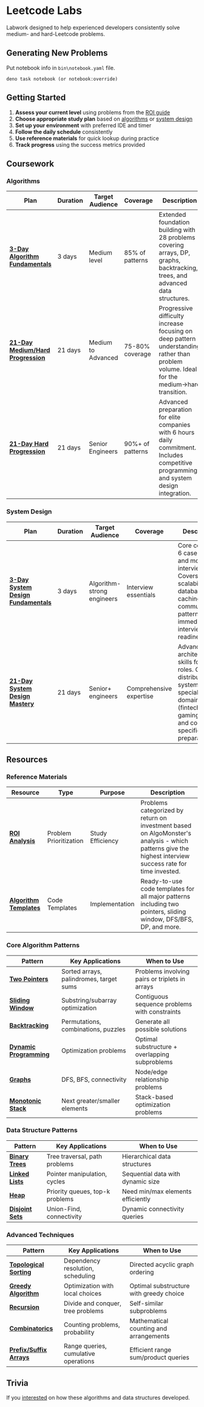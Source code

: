 # Leetcode Labs

Labwork designed to help experienced developers consistently solve medium- and hard-Leetcode problems.

## Generating New Problems

Put notebook info in `bin\notebook.yaml` file.

```console
deno task notebook (or notebook:override)
```

## Getting Started

1. **Assess your current level** using problems from the [ROI guide](./coursework/ROI.md)
2. **Choose appropriate study plan** based on [algorithms](#algorithms) or [system design](#system-design)
3. **Set up your environment** with preferred IDE and timer
4. **Follow the daily schedule** consistently
5. **Use reference materials** for quick lookup during practice
6. **Track progress** using the success metrics provided

## Coursework

### Algorithms

| Plan                                                                   | Duration | Target Audience    | Coverage         | Description                                                                                                                              |
| ---------------------------------------------------------------------- | -------- | ------------------ | ---------------- | ---------------------------------------------------------------------------------------------------------------------------------------- |
| [**3-Day Algorithm Fundamentals**](coursework/3-day-foundation.md)     | 3 days   | Medium level       | 85% of patterns  | Extended foundation building with 28 problems covering arrays, DP, graphs, backtracking, trees, and advanced data structures.            |
| [**21-Day Medium/Hard Progression**](coursework/21-day-medium+hard.md) | 21 days  | Medium to Advanced | 75-80% coverage  | Progressive difficulty increase focusing on deep pattern understanding rather than problem volume. Ideal for the medium→hard transition. |
| [**21-Day Hard Progression**](coursework/21-day-hard.md)               | 21 days  | Senior Engineers   | 90%+ of patterns | Advanced preparation for elite companies with 6 hours daily commitment. Includes competitive programming and system design integration.  |

### System Design

| Plan                                                               | Duration | Target Audience            | Coverage                | Description                                                                                                                                               |
| ------------------------------------------------------------------ | -------- | -------------------------- | ----------------------- | --------------------------------------------------------------------------------------------------------------------------------------------------------- |
| [**3-Day System Design Fundamentals**](coursework/3-day-system.md) | 3 days   | Algorithm-strong engineers | Interview essentials    | Core concepts, 6 case studies, and mock interviews. Covers scalability, databases, caching, and communication patterns for immediate interview readiness. |
| [**21-Day System Design Mastery**](coursework/21-day-system.md)    | 21 days  | Senior+ engineers          | Comprehensive expertise | Advanced architecture skills for Staff+ roles. Covers distributed systems, specialized domains (fintech, gaming, ML), and company-specific preparation.   |

## Resources

### Reference Materials

| Resource                                                     | Type                   | Purpose          | Description                                                                                                                                              |
| ------------------------------------------------------------ | ---------------------- | ---------------- | -------------------------------------------------------------------------------------------------------------------------------------------------------- |
| [**ROI Analysis**](coursework/ROI.md)                        | Problem Prioritization | Study Efficiency | Problems categorized by return on investment based on AlgoMonster's analysis - which patterns give the highest interview success rate for time invested. |
| [**Algorithm Templates**](coursework/template-cheetsheet.md) | Code Templates         | Implementation   | Ready-to-use code templates for all major patterns including two pointers, sliding window, DFS/BFS, DP, and more.                                        |

### Core Algorithm Patterns

| Pattern                                                       | Key Applications                        | When to Use                                    |
| ------------------------------------------------------------- | --------------------------------------- | ---------------------------------------------- |
| [**Two Pointers**](patterns/two-pointer.ipynb)                | Sorted arrays, palindromes, target sums | Problems involving pairs or triplets in arrays |
| [**Sliding Window**](patterns/sliding-window.ipynb)           | Substring/subarray optimization         | Contiguous sequence problems with constraints  |
| [**Backtracking**](patterns/backtracking.ipynb)               | Permutations, combinations, puzzles     | Generate all possible solutions                |
| [**Dynamic Programming**](patterns/dynamic-programming.ipynb) | Optimization problems                   | Optimal substructure + overlapping subproblems |
| [**Graphs**](patterns/graphs.ipynb)                           | DFS, BFS, connectivity                  | Node/edge relationship problems                |
| [**Monotonic Stack**](patterns/montonic-stack.ipynb)          | Next greater/smaller elements           | Stack-based optimization problems              |

### Data Structure Patterns

| Pattern                                            | Key Applications                | When to Use                       |
| -------------------------------------------------- | ------------------------------- | --------------------------------- |
| [**Binary Trees**](patterns/binary-trees.ipynb)    | Tree traversal, path problems   | Hierarchical data structures      |
| [**Linked Lists**](patterns/linked-list.ipynb)     | Pointer manipulation, cycles    | Sequential data with dynamic size |
| [**Heap**](patterns/heap.ipynb)                    | Priority queues, top-k problems | Need min/max elements efficiently |
| [**Disjoint Sets**](patterns/disjoinit-sets.ipynb) | Union-Find, connectivity        | Dynamic connectivity queries      |

### Advanced Techniques

| Pattern                                                        | Key Applications                     | When to Use                             |
| -------------------------------------------------------------- | ------------------------------------ | --------------------------------------- |
| [**Topological Sorting**](patterns/topological-sorting.ipynb)  | Dependency resolution, scheduling    | Directed acyclic graph ordering         |
| [**Greedy Algorithm**](patterns/greedy-algorithm.ipynb)        | Optimization with local choices      | Optimal substructure with greedy choice |
| [**Recursion**](patterns/recursion.ipynb)                      | Divide and conquer, tree problems    | Self-similar subproblems                |
| [**Combinatorics**](patterns/combinatorics.ipynb)              | Counting problems, probability       | Mathematical counting and arrangements  |
| [**Prefix/Suffix Arrays**](patterns/prefix_suffix_array.ipynb) | Range queries, cumulative operations | Efficient range sum/product queries     |

## Trivia

If you [interested](./coursework/trivia.md) on how these algorithms and data structures developed.
